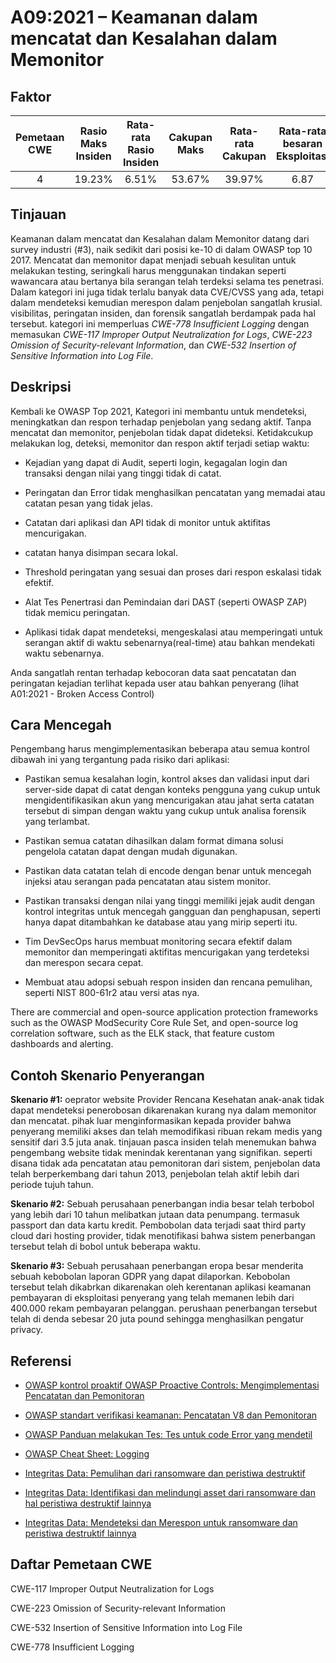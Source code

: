 # A09:2021 – Keamanan dalam mencatat dan Kesalahan dalam Memonitor

## Faktor

| Pemetaan CWE | Rasio Maks Insiden | Rata-rata Rasio Insiden | Cakupan Maks | Rata-rata Cakupan | Rata-rata besaran Eksploitasi | Rata-rata besaran dampak | Total Kejadian | Total CVE |
|:-------------:|:--------------------:|:--------------------:|:--------------:|:--------------:|:----------------------:|:---------------------:|:-------------------:|:------------:|
| 4           | 19.23%             | 6.51%              | 53.67%       | 39.97%       | 6.87                 | 4.99                | 53,615            | 242        |

## Tinjauan

Keamanan dalam mencatat dan Kesalahan dalam Memonitor datang dari survey industri (#3), naik 
sedikit dari posisi ke-10 di dalam OWASP top 10 2017. Mencatat dan memonitor dapat menjadi
sebuah kesulitan untuk melakukan testing, seringkali harus menggunakan tindakan seperti 
wawancara atau bertanya bila serangan telah terdeksi selama tes penetrasi. 
Dalam kategori ini juga tidak terlalu banyak data CVE/CVSS yang ada, 
tetapi dalam mendeteksi kemudian merespon dalam penjebolan sangatlah krusial.
visibilitas, peringatan insiden, dan forensik sangatlah berdampak pada hal tersebut. 
kategori ini memperluas *CWE-778 Insufficient Logging* dengan memasukan *CWE-117 Improper Output Neutralization
for Logs*, *CWE-223 Omission of Security-relevant Information*, dan *CWE-532 Insertion of Sensitive Information into Log File*.

## Deskripsi

Kembali ke OWASP Top 2021, Kategori ini membantu untuk mendeteksi, meningkatkan dan respon
terhadap penjebolan yang sedang aktif. Tanpa mencatat dan memonitor, penjebolan tidak
dapat dideteksi. Ketidakcukup melakukan log, deteksi, memonitor dan respon aktif terjadi setiap waktu:

-   Kejadian yang dapat di Audit, seperti login,
    kegagalan login dan transaksi dengan nilai yang tinggi tidak di catat.

-   Peringatan dan Error tidak menghasilkan pencatatan yang 
    memadai atau catatan pesan yang tidak jelas.

-   Catatan dari aplikasi dan API tidak di monitor untuk aktifitas mencurigakan.

-   catatan hanya disimpan secara lokal.

-   Threshold peringatan yang sesuai dan proses dari respon eskalasi tidak efektif.

-   Alat Tes Penertrasi dan Pemindaian dari DAST (seperti OWASP ZAP) tidak memicu peringatan.

-   Aplikasi tidak dapat mendeteksi, mengeskalasi atau memperingati untuk serangan aktif
    di waktu sebenarnya(real-time) atau bahkan mendekati waktu sebenarnya.

Anda sangatlah rentan terhadap kebocoran data saat pencatatan dan peringatan kejadian
terlihat kepada user atau bahkan penyerang (lihat A01:2021 - Broken Access Control)

## Cara Mencegah

Pengembang harus mengimplementasikan beberapa atau semua kontrol dibawah ini
yang tergantung pada risiko dari aplikasi:

-   Pastikan semua kesalahan login, kontrol akses dan validasi input dari server-side
    dapat di catat dengan konteks pengguna yang cukup untuk mengidentifikasikan
    akun yang mencurigakan atau jahat serta catatan tersebut di simpan
    dengan waktu yang cukup untuk analisa forensik yang terlambat.

-   Pastikan semua catatan dihasilkan dalam format dimana 
    solusi pengelola catatan dapat dengan mudah digunakan.

-   Pastikan data catatan telah di encode dengan benar untuk 
    mencegah injeksi atau serangan pada pencatatan atau sistem monitor.  

-   Pastikan transaksi dengan nilai yang tinggi 
    memiliki jejak audit dengan kontrol integritas
    untuk mencegah gangguan dan penghapusan, 
    seperti hanya dapat ditambahkan ke database atau yang mirip seperti itu.

-   Tim DevSecOps harus membuat monitoring secara efektif dalam memonitor dan memperingati
    aktifitas mencurigakan yang terdeteksi dan merespon secara cepat.

-   Membuat atau adopsi sebuah respon insiden dan rencana pemulihan, 
    seperti NIST 800-61r2 atau versi atas nya.

There are commercial and open-source application protection frameworks
such as the OWASP ModSecurity Core Rule Set, and open-source log
correlation software, such as the ELK stack, that feature custom
dashboards and alerting.

## Contoh Skenario Penyerangan

**Skenario #1:** oeprator website Provider Rencana Kesehatan anak-anak 
tidak dapat mendeteksi penerobosan dikarenakan kurang nya dalam memonitor
dan mencatat. pihak luar menginformasikan kepada provider bahwa penyerang
memiliki akses dan telah memodifikasi ribuan rekam medis yang sensitif
dari 3.5 juta anak. tinjauan pasca insiden telah menemukan bahwa
pengembang website tidak menindak kerentanan yang signifikan. 
seperti disana tidak ada pencatatan atau pemonitoran dari sistem,
penjebolan data telah berperkembang dari tahun 2013, penjebolan
telah aktif lebih dari periode tujuh tahun.

**Skenario #2:** Sebuah perusahaan penerbangan india besar telah terbobol yang 
lebih dari 10 tahun melibatkan jutaan data penumpang. termasuk
passport dan data kartu kredit. Pembobolan data terjadi saat
third party cloud dari hosting provider, tidak menotifikasi
bahwa sistem penerbangan tersebut telah di bobol untuk beberapa waktu.

**Skenario #3:** Sebuah perusahaan penerbangan eropa besar menderita sebuah kebobolan
laporan GDPR yang dapat dilaporkan. Kebobolan tersebut telah dikabrkan
dikarenakan oleh kerentanan aplikasi keamanan pembayaran di eksploitasi
penyerang yang telah memanen lebih dari 400.000 rekam pembayaran pelanggan.
perushaan penerbangan tersebut telah di denda sebesar 20 juta pound 
sehingga menghasilkan pengatur privacy.

## Referensi

-   [OWASP kontrol proaktif OWASP Proactive Controls: Mengimplementasi 
    Pencatatan dan Pemonitoran](https://owasp.org/www-project-proactive-controls/v3/en/c9-security-logging.html)

-   [OWASP standart verifikasi keamanan: Pencatatan V8 dan 
    Pemonitoran](https://owasp.org/www-project-application-security-verification-standard)

-   [OWASP Panduan melakukan Tes: Tes untuk code Error yang 
    mendetil ](https://owasp.org/www-project-web-security-testing-guide/v41/4-Web_Application_Security_Testing/08-Testing_for_Error_Handling/01-Testing_for_Error_Code)

-   [OWASP Cheat Sheet:
    Logging](https://cheatsheetseries.owasp.org/cheatsheets/Logging_Cheat_Sheet.html)

-   [Integritas Data: Pemulihan dari ransomware dan peristiwa 
    destruktif](https://csrc.nist.gov/publications/detail/sp/1800-11/final)

-   [Integritas Data: Identifikasi dan melindungi asset dari 
    ransomware dan hal peristiwa destruktif
    lainnya](https://csrc.nist.gov/publications/detail/sp/1800-25/final)

-   [Integritas Data: Mendeteksi dan Merespon untuk ransomware dan peristiwa 
    destruktif lainnya](https://csrc.nist.gov/publications/detail/sp/1800-26/final)

## Daftar Pemetaan CWE

CWE-117 Improper Output Neutralization for Logs

CWE-223 Omission of Security-relevant Information

CWE-532 Insertion of Sensitive Information into Log File

CWE-778 Insufficient Logging
